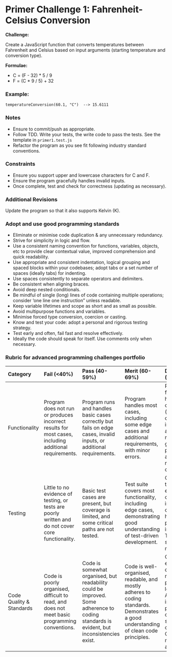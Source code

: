 # Primer Challenge 1: Fahrenheit-Celsius Conversion

**Challenge:**

Create a JavaScript function that converts temperatures between Fahrenheit and Celsius based on input arguments (starting temperature and conversion type).

**Formulae:**

*  C = (F - 32) \* 5 / 9
*  F = (C \* 9 / 5) + 32

### Example:

`temperatureConversion(60.1, "C")  --> 15.6111`   

### Notes

* Ensure to commit/push as appropriate.
* Follow TDD. Write your tests, the write code to pass the tests. See the template in ```primer1.test.js```
* Refactor the program as you see fit following industry standard conventions.

### Constraints

* Ensure you support upper and lowercase characters for C and F.
* Ensure the program gracefully handles invalid inputs. 
* Once complete, test and check for correctness (updating as necessary).

### Additional Revisions

 Update the program so that it also supports Kelvin (K).


### Adopt and use good programming standards

* Eliminate or minimise code duplication & any unnecessary redundancy.
* Strive for simplicity in logic and flow.
* Use a consistent naming convention for functions, variables, objects, etc to provide clear contextual value, improved comprehension and quick readability.
* Use appropriate and consistent indentation, logical grouping and spaced blocks within your codebases; adopt tabs or a set number of spaces (ideally tabs) for indenting.
* Use spaces consistently to separate operators and delimiters.
* Be consistent when aligning braces.
* Avoid deep nested conditionals.
* Be mindful of single (long) lines of code containing multiple operations; consider ‘one line one instruction” unless readable.
* Keep variable lifetimes and scope as short and as small as possible.
* Avoid multipurpose functions and variables.
* Minimise forced type conversion, coercion or casting.
* Know and test your code: adopt a personal and rigorous testing strategy.
* Test early and often, fail fast and resolve effectively.
* Ideally the code should speak for itself. Use comments only when necessary.


### Rubric for advanced programming challenges portfolio

|Category|Fail (<40%)|Pass (40-59%)|Merit (60-69%)|Distinction (70-100%)|
|:---|:---|:---|:---|:---|
|Functionality|Program does not run or produces incorrect results for most cases, including additional requirements.|Program runs and handles basic cases correctly but fails on edge cases, invalid inputs, or additional requirements.|Program handles most cases, including some edge cases and additional requirements, with minor errors.|Program is fully functional, handles all cases (including edge cases, invalid inputs, and additional requirements) gracefully, and produces accurate results consistently.|
|Testing|Little to no evidence of testing, or tests are poorly written and do not cover core functionality.|Basic test cases are present, but coverage is limited, and some critical paths are not tested.|Test suite covers most functionality, including edge cases, demonstrating good understanding of test-driven development.|Comprehensive test suite with excellent coverage, including edge cases, error handling, and potential user input errors. Tests are well-structured and maintainable.|
|Code Quality & Standards|Code is poorly organised, difficult to read, and does not meet basic programming conventions.|Code is somewhat organised, but readability could be improved. Some adherence to coding standards is evident, but inconsistencies exist.|Code is well-organised, readable, and mostly adheres to coding standards. Demonstrates a good understanding of clean code principles.|Code is exemplary, demonstrating near-professional-level standards. Adheres to industry best practices and coding standards consistently. Code is highly maintainable and extensible.|
